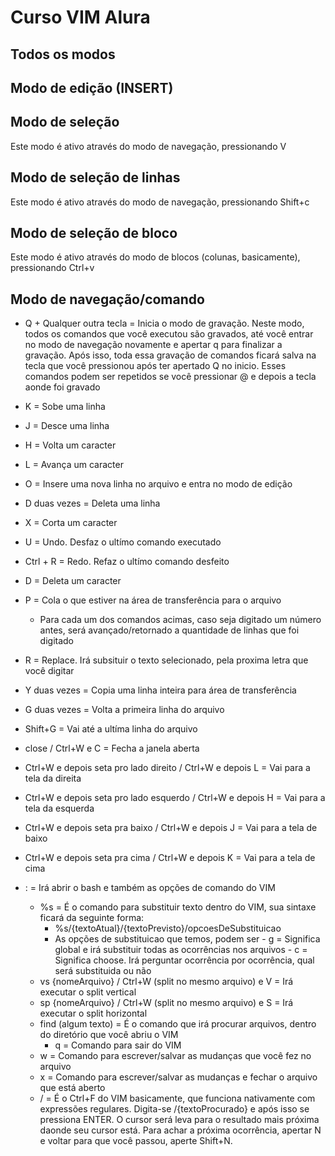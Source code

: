 # Curso VIM Alura

## Todos os modos

## Modo de edição (INSERT) 

## Modo de seleção

Este modo é ativo através do modo de navegação, pressionando V

## Modo de seleção de linhas

Este modo é ativo através do modo de navegação, pressionando Shift+c

## Modo de seleção de bloco

Este modo é ativo através do modo de blocos (colunas, basicamente), pressionando Ctrl+v

## Modo de navegação/comando 
- Q + Qualquer outra tecla = Inicia o modo de gravação. Neste modo, todos os comandos que você executou são gravados, até você entrar no modo de navegação novamente e apertar q para finalizar a gravação. Após isso, toda essa gravação de comandos ficará salva na tecla que você pressionou após ter apertado Q no inicio. Esses comandos podem ser repetidos se você pressionar @ e depois a tecla aonde foi gravado 
- K = Sobe uma linha 
- J = Desce uma linha 
- H = Volta um caracter
- L = Avança um caracter
- O = Insere uma nova linha no arquivo e entra no modo de edição
- D duas vezes = Deleta uma linha
- X = Corta um caracter
- U = Undo. Desfaz o ultímo comando executado
- Ctrl + R = Redo. Refaz o ultímo comando desfeito
- D = Deleta um caracter 
- P = Cola o que estiver na área de transferência para o arquivo
  - Para cada um dos comandos acimas, caso seja digitado um número antes, será avançado/retornado a quantidade de linhas que foi digitado

- R = Replace. Irá subsituir o texto selecionado, pela proxima letra que você digitar
- Y duas vezes = Copia uma linha inteira para área de transferência
- G duas vezes = Volta a primeira linha do arquivo 
- Shift+G = Vai até a ultíma linha do arquivo
- close / Ctrl+W e C = Fecha a janela aberta
- Ctrl+W e depois seta pro lado direito / Ctrl+W e depois L = Vai para a tela da direita
- Ctrl+W e depois seta pro lado esquerdo / Ctrl+W e depois H = Vai para a tela da esquerda
- Ctrl+W e depois seta pra baixo / Ctrl+W e depois J = Vai para a tela de baixo
- Ctrl+W e depois seta pra cima / Ctrl+W e depois K = Vai para a tela de cima

- : = Irá abrir o bash e também as opções de comando do VIM
  - %s = É o comando para substituir texto dentro do VIM, sua sintaxe ficará da seguinte forma:
	- %s/{textoAtual}/{textoPrevisto}/opcoesDeSubstituicao
    - As opções de substituicao que temos, podem ser
		  - g = Significa global e irá substituir todas as ocorrências nos arquivos
			- c = Significa choose. Irá perguntar ocorrência por ocorrência, qual será substituida ou não
  - vs {nomeArquivo} / Ctrl+W (split no mesmo arquivo) e V = Irá executar o split vertical
  - sp {nomeArquivo} / Ctrl+W (split no mesmo arquivo) e S = Irá executar o split horizontal
  - find (algum texto) = É o comando que irá procurar arquivos, dentro do diretório que você abriu o VIM
	- q = Comando para sair do VIM
  - w = Comando para escrever/salvar as mudanças que você fez no arquivo
  - x = Comando para escrever/salvar as mudanças e fechar o arquivo que está aberto
  - / = É o Ctrl+F do VIM basicamente, que funciona nativamente com expressões regulares. Digita-se /{textoProcurado} e após isso se pressiona ENTER. O cursor será leva para o resultado mais próxima daonde seu cursor está. Para achar a próxima ocorrência, apertar N e voltar para que você passou, aperte Shift+N.
